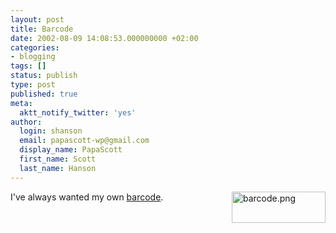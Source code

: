 ```yaml
---
layout: post
title: Barcode
date: 2002-08-09 14:08:53.000000000 +02:00
categories:
- blogging
tags: []
status: publish
type: post
published: true
meta:
  aktt_notify_twitter: 'yes'
author:
  login: shanson
  email: papascott-wp@gmail.com
  display_name: PapaScott
  first_name: Scott
  last_name: Hanson
---
```

<p><img alt="barcode.png" src="https://www.papascott.de/wordpress/wp-content/uploads/2002/08/barcode.png" width="150" height="50" border="0" align="right" />I've always wanted my own <a href="http://www.barcodesinc.com/generator/index.php">barcode</a>.</p>
